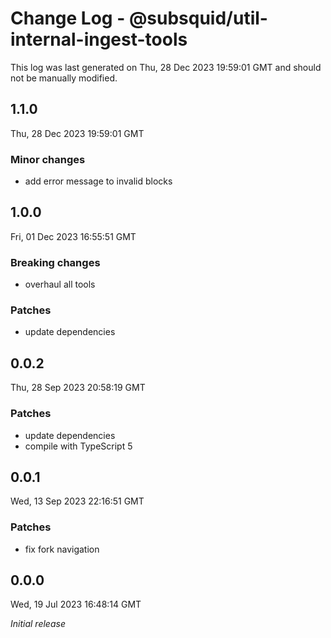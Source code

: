 # Change Log - @subsquid/util-internal-ingest-tools

This log was last generated on Thu, 28 Dec 2023 19:59:01 GMT and should not be manually modified.

## 1.1.0
Thu, 28 Dec 2023 19:59:01 GMT

### Minor changes

- add error message to invalid blocks

## 1.0.0
Fri, 01 Dec 2023 16:55:51 GMT

### Breaking changes

- overhaul all tools

### Patches

- update dependencies

## 0.0.2
Thu, 28 Sep 2023 20:58:19 GMT

### Patches

- update dependencies
- compile with TypeScript 5

## 0.0.1
Wed, 13 Sep 2023 22:16:51 GMT

### Patches

- fix fork navigation

## 0.0.0
Wed, 19 Jul 2023 16:48:14 GMT

_Initial release_


